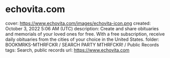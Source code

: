 # echovita.com

cover: https://www.echovita.com/images/echovita-icon.png
created: October 3, 2022 5:06 AM (UTC)
description: Create and share obituaries and memorials of your loved ones for free. With a free subscription, receive daily obituaries from the cities of your choice in the United States.
folder: BOOKMRKS-MTHRFCKR / SEARCH PARTY MTHRFCKR! / Public Records
tags: Search, public records
url: https://www.echovita.com